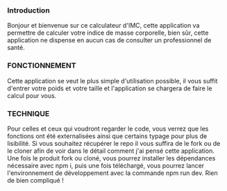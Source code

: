 ### Introduction

Bonjour et bienvenue sur ce calculateur d'IMC, cette application va permettre de calculer votre indice de masse corporelle, bien sûr, cette application ne dispense en aucun cas de consulter un professionnel de santé.

### FONCTIONNEMENT

Cette application se veut le plus simple d'utilisation possible, il vous suffit d'entrer votre poids et votre taille et l'application se chargera de faire le calcul pour vous.

### TECHNIQUE

Pour celles et ceux qui voudront regarder le code, vous verrez que les fonctions ont été externalisées ainsi que certains typage pour plus de lisibilité. Si vous souhaitez récupérer le repo il vous suffira de le fork ou de le cloner afin de voir dans le détail comment j'ai pensé cette application.
Une fois le produit fork ou cloné, vous pourrez installer les dépendances nécessaire avec npm i, puis une fois téléchargé, vous pourrez lancer l'environnement de développement avec la commande npm run dev. Rien de bien compliqué !
